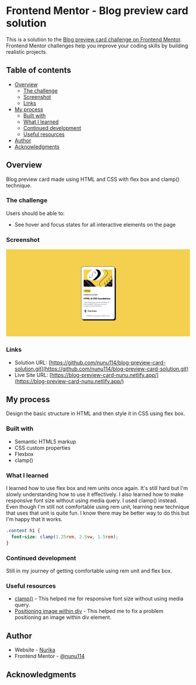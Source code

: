# Frontend Mentor - Blog preview card solution

This is a solution to the [Blog preview card challenge on Frontend Mentor](https://www.frontendmentor.io/challenges/blog-preview-card-ckPaj01IcS). Frontend Mentor challenges help you improve your coding skills by building realistic projects. 

## Table of contents

- [Overview](#overview)
  - [The challenge](#the-challenge)
  - [Screenshot](#screenshot)
  - [Links](#links)
- [My process](#my-process)
  - [Built with](#built-with)
  - [What I learned](#what-i-learned)
  - [Continued development](#continued-development)
  - [Useful resources](#useful-resources)
- [Author](#author)
- [Acknowledgments](#acknowledgments)

## Overview

Blog preview card made using HTML and CSS with flex box and clamp() technique.

### The challenge

Users should be able to:

- See hover and focus states for all interactive elements on the page

### Screenshot

![](/screenshot.png)

### Links

- Solution URL: [https://github.com/nunu114/blog-preview-card-solution.git](https://github.com/nunu114/blog-preview-card-solution.git)
- Live Site URL: [https://blog-preview-card-nunu.netlify.app/](https://blog-preview-card-nunu.netlify.app/)

## My process

Design the basic structure in HTML and then style it in CSS using flex box. 

### Built with

- Semantic HTML5 markup
- CSS custom properties
- Flexbox
- clamp()

### What I learned

I learned how to use flex box and rem units once again. It's still hard but I'm slowly understanding how to use it effectively.
I also learned how to make responsive font size without using media query. I used clamp() instead. Even though I'm still not comfortable using rem unit, learning new technique that uses that unit is quite fun. I know there may be better way to do this but I'm happy that it works.

```css
.content h1 {
  font-size: clamp(1.25rem, 2.5vw, 1.5rem);
}
```

### Continued development

Still in my journey of getting comfortable using rem unit and flex box.

### Useful resources

- [clamp()](https://developer.mozilla.org/en-US/docs/Web/CSS/clamp) - This helped me for responsive font size without using media query.
- [Positioning image within div](https://www.sitepoint.com/community/t/images-breaking-out-of-div/1868/7) - This helped me to fix a problem positioning an image within div element.

## Author

- Website - [Nurika](https://github.com/nunu114)
- Frontend Mentor - [@nunu114](https://www.frontendmentor.io/profile/nunu114)

## Acknowledgments
